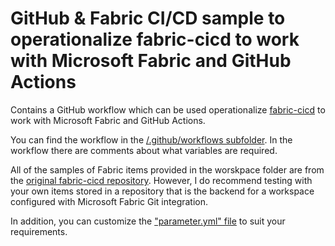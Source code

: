 # GitHub & Fabric CI/CD sample to operationalize fabric-cicd to work with Microsoft Fabric and GitHub Actions
Contains a GitHub workflow which can be used operationalize [fabric-cicd](https://github.com/microsoft/fabric-cicd) to work with Microsoft Fabric and GitHub Actions. 

You can find the workflow in the [/.github/workflows subfolder](/.github/workflows). In the workflow there are comments about what variables are required.

All of the samples of Fabric items provided in the worskpace folder are from the [original fabric-cicd repository](https://github.com/microsoft/fabric-cicd). However, I do recommend testing with your own items stored in a repository that is the backend for a workspace configured with Microsoft Fabric Git integration.

In addition, you can customize the ["parameter.yml" file](/workspace/parameter.yml) to suit your requirements.
